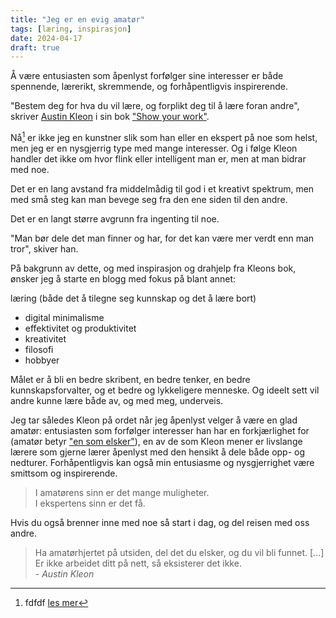 ```yaml
---
title: "Jeg er en evig amatør"
tags: [læring, inspirasjon]
date: 2024-04-17
draft: true
---
```

Å være entusiasten som åpenlyst forfølger sine interesser er både spennende, lærerikt, skremmende, og forhåpentligvis inspirerende.

"Bestem deg for hva du vil lære, og forplikt deg til å lære foran andre", skriver [Austin Kleon](https://austinkleon.com/) i sin bok ["Show your work"](https://www.adlibris.com/no/bok/show-your-work-9780761178972).

Nå[^1] er ikke jeg en kunstner slik som han eller en ekspert på noe som helst, men jeg er en nysgjerrig type med mange interesser. Og i følge Kleon handler det ikke om hvor flink eller intelligent man er, men at man bidrar med noe.

Det er en lang avstand fra middelmådig til god i et kreativt spektrum, men med små steg kan man bevege seg fra den ene siden til den andre.

Det er en langt større avgrunn fra ingenting til noe.

"Man bør dele det man finner og har, for det kan være mer verdt enn man tror", skiver han.

På bakgrunn av dette, og med inspirasjon og drahjelp fra Kleons bok, ønsker jeg å starte en blogg med fokus på blant annet:

læring (både det å tilegne seg kunnskap og det å lære bort)
* digital minimalisme
* effektivitet og produktivitet
* kreativitet
* filosofi
* hobbyer

Målet er å bli en bedre skribent, en bedre tenker, en bedre kunnskapsforvalter, og et bedre og lykkeligere menneske. Og ideelt sett vil andre kunne lære både av, og med meg, underveis.

Jeg tar således Kleon på ordet når jeg åpenlyst velger å være en glad amatør: entusiasten som forfølger interesser han har en forkjærlighet for (amatør betyr ["en som elsker"](https://no.wikipedia.org/wiki/Amat%C3%B8r)), en av de som Kleon mener er livslange lærere som gjerne lærer åpenlyst med den hensikt å dele både opp- og nedturer. Forhåpentligvis kan også min entusiasme og nysgjerrighet være smittsom og inspirerende.

> I amatørens sinn er det mange muligheter.  
> I ekspertens sinn er det få.

Hvis du også brenner inne med noe så start i dag, og del reisen med oss andre.

> Ha amatørhjertet på utsiden, del det du elsker, og du vil bli funnet. [...] Er ikke arbeidet ditt på nett, så eksisterer det ikke.  
> *- Austin Kleon*

[^1]: fdfdf [les mer](/kilder/#e.numbersoakley)
